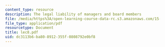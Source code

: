 ```yaml
---
content_type: resource
description: The legal liability of managers and board members
file: /media/https%3A/open-learning-course-data-rc.s3.amazonaws.com/15-649-the-law-of-mergers-and-acquisitions-spring-2003/dc3113b6ba808912355f0808792e0bf8_lec8.pdf
file_type: application/pdf
resourcetype: Document
title: lec8.pdf
uid: dc3113b6-ba80-8912-355f-0808792e0bf8
---
```

